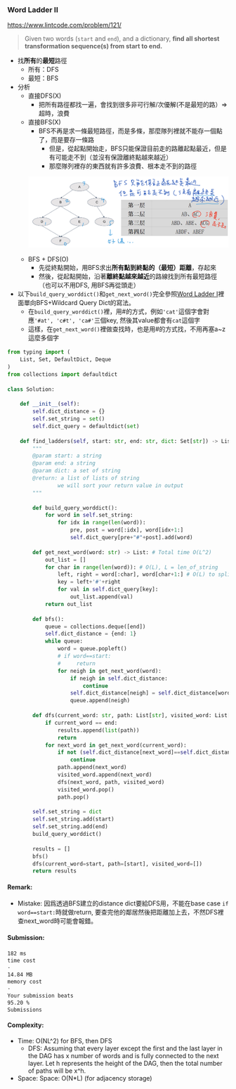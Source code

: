 ### Word Ladder II
https://www.lintcode.com/problem/121/
>Given two words (`start` and `end`), and a dictionary, **find all shortest transformation sequence(s) from start to end.**

- 找**所有**的**最短**路徑
  - 所有：DFS
  - 最短：BFS 
- 分析
  - 直接DFS(X)
    - 把所有路徑都找一遍，會找到很多非可行解/次優解(不是最短的路）=> 超時，浪費
  - 直接BFS(X)
    - BFS不再是求一條最短路徑，而是多條，那麼隊列裡就不能存一個點了，而是要存一條路
      - 但是，從起點開始走，BFS只能保證目前走的路離起點最近，但是有可能走不到（並沒有保證離終點越來越近）
      - 那麼隊列裡存的東西就有許多浪費、根本走不到的路徑
    <p>
        <img src="../images/121_BFS.jpg" width="600" />
    </p>
  - BFS + DFS(O)
    - 先從終點開始，用BFS求出**所有點到終點的（最短）距離**，存起來
    - 然後，從起點開始，沿著**離終點越來越近**的路線找到所有最短路徑（也可以不用DFS, 用BFS再從頭走）
- 以下`build_query_worddict()`和`get_next_word()`完全參照[Word Ladder I](https://github.com/chkao831/Algo_learning_notes/blob/main/BFS/LintCode_120_Word-Ladder.md)裡面單向BFS+Wildcard Query Dict的寫法。
  - 在`build_query_worddict()`裡，用#的方式，例如`'cat'`這個字會對應`'#at', 'c#t', 'ca#'`三個key, 然後其value都會有`cat`這個字
  - 這樣，在`get_next_word()`裡做查找時，也是用#的方式找，不用再塞a~z這麼多個字

```python
from typing import (
    List, Set, DefaultDict, Deque
)
from collections import defaultdict

class Solution:

    def __init__(self):
        self.dict_distance = {}
        self.set_string = set()
        self.dict_query = defaultdict(set)

    def find_ladders(self, start: str, end: str, dict: Set[str]) -> List[List[str]]:
        """
        @param start: a string
        @param end: a string
        @param dict: a set of string
        @return: a list of lists of string
                we will sort your return value in output
        """

        def build_query_worddict():
            for word in self.set_string:
                for idx in range(len(word)):
                    pre, post = word[:idx], word[idx+1:]
                    self.dict_query[pre+"#"+post].add(word)

        def get_next_word(word: str) -> List: # Total time O(L^2)
            out_list = []
            for char in range(len(word)): # O(L), L = len_of_string
                left, right = word[:char], word[char+1:] # O(L) to split into substrings
                key = left+'#'+right
                for val in self.dict_query[key]:
                    out_list.append(val)
            return out_list

        def bfs():
            queue = collections.deque([end])
            self.dict_distance = {end: 1}
            while queue:
                word = queue.popleft()
                # if word==start:
                #     return
                for neigh in get_next_word(word):
                    if neigh in self.dict_distance:
                        continue
                    self.dict_distance[neigh] = self.dict_distance[word] + 1
                    queue.append(neigh)
        
        def dfs(current_word: str, path: List[str], visited_word: List[str]):
            if current_word == end:
                results.append(list(path))
                return
            for next_word in get_next_word(current_word):
                if not (self.dict_distance[next_word]==self.dict_distance[current_word]-1) or next_word in visited_word:
                    continue
                path.append(next_word)
                visited_word.append(next_word)
                dfs(next_word, path, visited_word)
                visited_word.pop()
                path.pop()
                
        self.set_string = dict
        self.set_string.add(start)
        self.set_string.add(end)
        build_query_worddict()

        results = []
        bfs()
        dfs(current_word=start, path=[start], visited_word=[])
        return results

```
#### Remark:
- Mistake: 因爲透過BFS建立的distance dict要給DFS用，不能在base case `if word==start:`時就做return, 要查完他的鄰居然後把距離加上去，不然DFS裡查next_word時可能會報錯。
#### Submission:
```
182 ms
time cost
·
14.84 MB
memory cost
·
Your submission beats
95.20 %
Submissions
```
#### Complexity:
- Time: O(NL^2) for BFS, then DFS
  - DFS: Assuming that every layer except the first and the last layer in the DAG has x number of words and is fully connected to the next layer. Let 
h represents the height of the DAG, then the total number of paths will be x^h. 
- Space: Space: O(N*L) (for adjacency storage)
